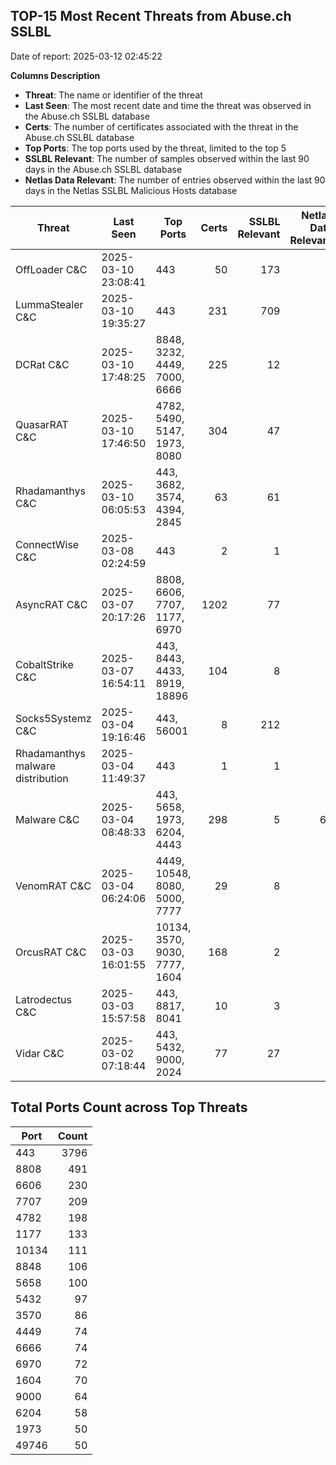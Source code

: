 ## TOP-15 Most Recent Threats from Abuse.ch SSLBL
Date of report: 2025-03-12 02:45:22

**Columns Description**
- **Threat**: The name or identifier of the threat
- **Last Seen**: The most recent date and time the threat was observed in the Abuse.ch SSLBL database
- **Certs**: The number of certificates associated with the threat in the Abuse.ch SSLBL database
- **Top Ports**: The top ports used by the threat, limited to the top 5
- **SSLBL Relevant**: The number of samples observed within the last 90 days in the Abuse.ch SSLBL database
- **Netlas Data Relevant**: The number of entries observed within the last 90 days in the Netlas SSLBL Malicious Hosts database



| Threat                     | Last Seen           | Top Ports          | Certs        | SSLBL Relevant   | Netlas Data Relevant  |
|----------------------------|---------------------|--------------------|-------------:|-----------------:|----------------------:|
| OffLoader C&C              | 2025-03-10 23:08:41 | 443 | 50 | 173 | 1 |
| LummaStealer C&C           | 2025-03-10 19:35:27 | 443 | 231 | 709 | 0 |
| DCRat C&C                  | 2025-03-10 17:48:25 | 8848, 3232, 4449, 7000, 6666 | 225 | 12 | 0 |
| QuasarRAT C&C              | 2025-03-10 17:46:50 | 4782, 5490, 5147, 1973, 8080 | 304 | 47 | 0 |
| Rhadamanthys C&C           | 2025-03-10 06:05:53 | 443, 3682, 3574, 4394, 2845 | 63 | 61 | 0 |
| ConnectWise C&C            | 2025-03-08 02:24:59 | 443 | 2 | 1 | 0 |
| AsyncRAT C&C               | 2025-03-07 20:17:26 | 8808, 6606, 7707, 1177, 6970 | 1202 | 77 | 0 |
| CobaltStrike C&C           | 2025-03-07 16:54:11 | 443, 8443, 4433, 8919, 18896 | 104 | 8 | 5 |
| Socks5Systemz C&C          | 2025-03-04 19:16:46 | 443, 56001 | 8 | 212 | 6 |
| Rhadamanthys malware distribution | 2025-03-04 11:49:37 | 443 | 1 | 1 | 0 |
| Malware C&C                | 2025-03-04 08:48:33 | 443, 5658, 1973, 6204, 4443 | 298 | 5 | 64 |
| VenomRAT C&C               | 2025-03-04 06:24:06 | 4449, 10548, 8080, 5000, 7777 | 29 | 8 | 0 |
| OrcusRAT C&C               | 2025-03-03 16:01:55 | 10134, 3570, 9030, 7777, 1604 | 168 | 2 | 0 |
| Latrodectus C&C            | 2025-03-03 15:57:58 | 443, 8817, 8041 | 10 | 3 | 0 |
| Vidar C&C                  | 2025-03-02 07:18:44 | 443, 5432, 9000, 2024 | 77 | 27 | 5 |

## Total Ports Count across Top Threats
| Port       | Count      |
|------------|-----------:|
| 443 | 3796 |
| 8808 | 491 |
| 6606 | 230 |
| 7707 | 209 |
| 4782 | 198 |
| 1177 | 133 |
| 10134 | 111 |
| 8848 | 106 |
| 5658 | 100 |
| 5432 | 97 |
| 3570 | 86 |
| 4449 | 74 |
| 6666 | 74 |
| 6970 | 72 |
| 1604 | 70 |
| 9000 | 64 |
| 6204 | 58 |
| 1973 | 50 |
| 49746 | 50 |